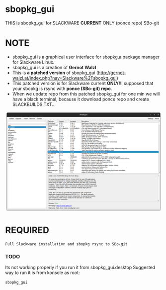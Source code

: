 # sbopkg_gui
THIS is sbopkg_gui for SLACKWARE **CURRENT** ONLY (ponce repo) SBo-git

# NOTE

* sbopkg_gui is a graphical user interface for sbopkg,a package manager for Slackware Linux.
* sbopkg_gui is a creation of **Gernot Walzl**
* This is **a patched version** of sbopkg_gui (http://gernot-walzl.at/index.php?nav=Slackware%2Fsbopkg_gui) 
* This patched version is for Slackware current **ONLY**!!!  supposed that your sbopkg is rsync with **ponce (SBo-git) repo**.
* When we update repo from this patched sbopkg_gui for one min we will have a black terminal, because it download ponce repo and create SLACKBUILDS.TXT...

![sbopkg_gui-current](https://github.com/rizitis/sbopkg_gui/blob/main/sbopkg_gui-current.png)



# REQUIRED
```
Full Slackware installation and sbopkg rsync to SBo-git
```
### TODO
Its not working properly if you run it from sbopkg_gui.desktop
Suggested way to run it is from konsole as root:
```
sbopkg_gui
```
